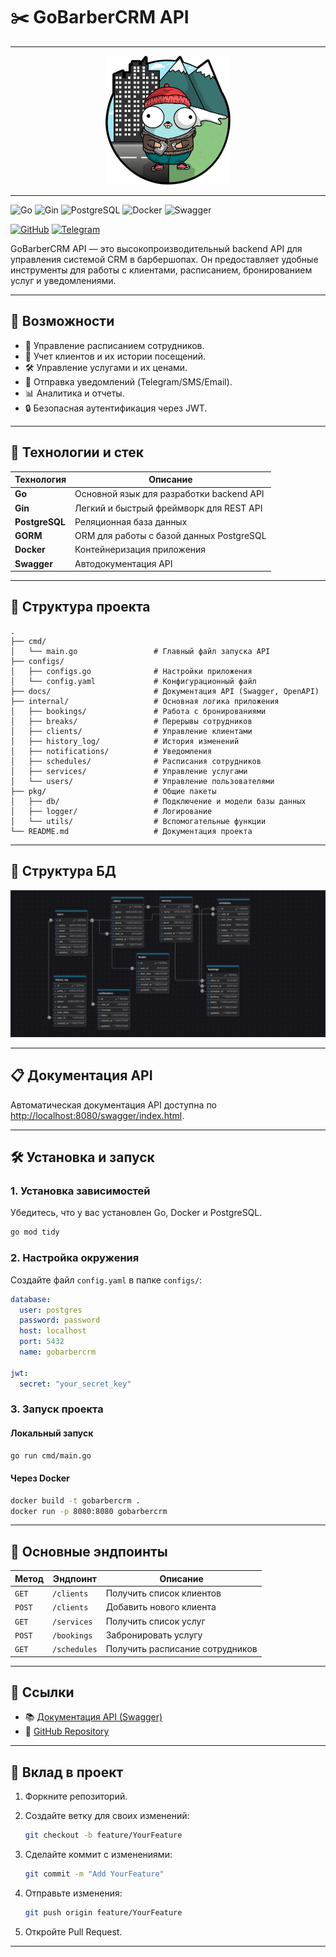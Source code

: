 
# ✂️ GoBarberCRM API

---

<p align="center">
  <img src="pkg/utils/gopher.png" alt="Gopher Logo" width="200"/>
</p>

---

![Go](https://img.shields.io/badge/Go-v1.23-blue?style=flat-square&logo=go)
![Gin](https://img.shields.io/badge/Gin-Framework-blueviolet?style=flat-square)
![PostgreSQL](https://img.shields.io/badge/PostgreSQL-v14-blue?style=flat-square&logo=postgresql)
![Docker](https://img.shields.io/badge/Docker-Ready-2496ED?style=flat-square&logo=docker)
![Swagger](https://img.shields.io/badge/Swagger-API%20Docs-green?style=flat-square&logo=swagger)

[![GitHub](https://img.shields.io/badge/GitHub-GoBarberCRM-black?style=for-the-badge&logo=github)](https://github.com/0sokrat0/GoBarberCRM-API)
[![Telegram](https://img.shields.io/badge/Telegram-sokrat_00-blue?style=for-the-badge&logo=telegram)](https://t.me/SOKRAT_00)

GoBarberCRM API — это высокопроизводительный backend API для управления системой CRM в барбершопах. Он предоставляет удобные инструменты для работы с клиентами, расписанием, бронированием услуг и уведомлениями.

---

## 📖 Возможности

- 📅 Управление расписанием сотрудников.
- 💈 Учет клиентов и их истории посещений.
- 🛠 Управление услугами и их ценами.
- 📲 Отправка уведомлений (Telegram/SMS/Email).
- 📊 Аналитика и отчеты.
- 🔒 Безопасная аутентификация через JWT.

---

## 🚀 Технологии и стек

| Технология      | Описание                                    |
|------------------|---------------------------------------------|
| **Go**          | Основной язык для разработки backend API    |
| **Gin**         | Легкий и быстрый фреймворк для REST API     |
| **PostgreSQL**  | Реляционная база данных                     |
| **GORM**        | ORM для работы с базой данных PostgreSQL    |
| **Docker**      | Контейнеризация приложения                  |
| **Swagger**     | Автодокументация API                       |

---

## 📂 Структура проекта

```plaintext
.
├── cmd/
│   └── main.go                 # Главный файл запуска API
├── configs/
│   ├── configs.go              # Настройки приложения
│   └── config.yaml             # Конфигурационный файл
├── docs/                       # Документация API (Swagger, OpenAPI)
├── internal/                   # Основная логика приложения
│   ├── bookings/               # Работа с бронированиями
│   ├── breaks/                 # Перерывы сотрудников
│   ├── clients/                # Управление клиентами
│   ├── history_log/            # История изменений
│   ├── notifications/          # Уведомления
│   ├── schedules/              # Расписания сотрудников
│   ├── services/               # Управление услугами
│   └── users/                  # Управление пользователями
├── pkg/                        # Общие пакеты
│   ├── db/                     # Подключение и модели базы данных
│   ├── logger/                 # Логирование
│   └── utils/                  # Вспомогательные функции
└── README.md                   # Документация проекта
```

---

## 📂 Структура БД

<p align="center">
  <img src="pkg/utils/APiGO.png" alt="API Database Structure" width="600"/>
</p>

---

## 📋 Документация API

Автоматическая документация API доступна по [http://localhost:8080/swagger/index.html](http://localhost:8080/swagger/index.html).

---

## 🛠 Установка и запуск

### 1. Установка зависимостей

Убедитесь, что у вас установлен Go, Docker и PostgreSQL.

```bash
go mod tidy
```

### 2. Настройка окружения

Создайте файл `config.yaml` в папке `configs/`:

```yaml
database:
  user: postgres
  password: password
  host: localhost
  port: 5432
  name: gobarbercrm

jwt:
  secret: "your_secret_key"
```

### 3. Запуск проекта

#### Локальный запуск

```bash
go run cmd/main.go
```

#### Через Docker

```bash
docker build -t gobarbercrm .
docker run -p 8080:8080 gobarbercrm
```

---

## 📂 Основные эндпоинты

| Метод   | Эндпоинт                 | Описание                                  |
|---------|--------------------------|-------------------------------------------|
| `GET`   | `/clients`              | Получить список клиентов                  |
| `POST`  | `/clients`              | Добавить нового клиента                   |
| `GET`   | `/services`             | Получить список услуг                     |
| `POST`  | `/bookings`             | Забронировать услугу                      |
| `GET`   | `/schedules`            | Получить расписание сотрудников           |

---

## 🔗 Ссылки

- 📚 [Документация API (Swagger)](http://localhost:8080/swagger/index.html)
- 📂 [GitHub Repository](https://github.com/0sokrat0/GoBarberCRM-API)

---

## 🤝 Вклад в проект

1. Форкните репозиторий.
2. Создайте ветку для своих изменений:

   ```bash
   git checkout -b feature/YourFeature
   ```

3. Сделайте коммит с изменениями:

   ```bash
   git commit -m "Add YourFeature"
   ```

4. Отправьте изменения:

   ```bash
   git push origin feature/YourFeature
   ```

5. Откройте Pull Request.

---


